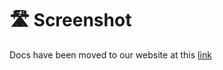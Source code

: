 # 🛣️ Screenshot

Docs have been moved to our website at this [link](https://tomatophp.com/en/open-source/filament-discord)
